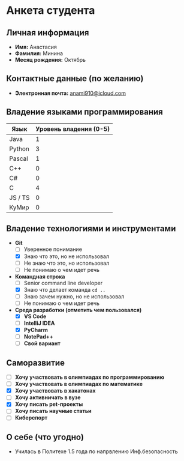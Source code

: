 # Анкета студента

## Личная информация
- **Имя:** Анастасия 
- **Фамилия:** Минина
- **Месяц рождения:** Октябрь

## Контактные данные (по желанию)
- **Электронная почта:** anami910@icloud.com

## Владение языками программирования
| Язык | Уровень владения (0-5) |
|---|------------------------|
| Java | 1                      |
| Python | 3                      |
| Pascal | 1                      |
| C++ | 0                      |
| C# | 0                      |
| C | 4                      |
| JS / TS | 0                      |
| КуМир | 0                      |

## Владение технологиями и инструментами
- **Git**
    - [ ] Уверенное понимание
    - [X] Знаю что это, но не использовал
    - [ ] Не знаю что это, но использовал
    - [ ] Не понимаю о чем идет речь
  
- **Командная строка**
    - [ ] Senior command line developer
    - [X] Знаю что делает команда `cd ..`
    - [ ] Знаю зачем нужно, но не использовал
    - [ ] Не понимаю о чем идет речь

- **Среда разработки (отметить чем пользовался)**
    - [X] **VS Code** 
    - [ ] **IntelliJ IDEA** 
    - [X] **PyCharm** 
    - [ ] **NotePad++** 
    - [ ] **Свой вариант**

## Саморазвитие

- [ ] **Хочу участвовать в олимпиадах по программированию**
- [ ] **Хочу участвовать в олимпиадах по математике**
- [X] **Хочу участвовать в хакатонах**
- [ ] **Хочу активничать в вузе**
- [X] **Хочу писать pet-проекты**
- [ ] **Хочу писать научные статьи**
- [ ] **Киберспорт**

## О себе (что угодно)

- Училась в Политехе 1.5 года по напрвлению Инф.безопасность

